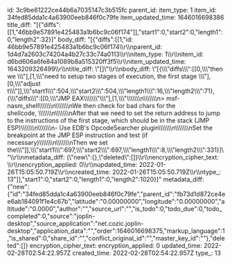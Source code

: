 id: 3c9be81222ce44b6a7035147c3b515fc
parent_id: 
item_type: 1
item_id: 34fed85dda1c4a63900eeb846f0c79fe
item_updated_time: 1646016698386
title_diff: "[{\"diffs\":[[1,\"46bb9e57891e425483a1b6bc9c06f174\"]],\"start1\":0,\"start2\":0,\"length1\":0,\"length2\":32}]"
body_diff: "[{\"diffs\":[[1,\"id: 46bb9e57891e425483a1b6bc9c06f174\\\r\\\nparent_id: 1d4d7a2603c74204a4b27c33c74a0113\\\r\\\nitem_type: 1\\\r\\\nitem_id: d6bd606a6fe84a1089b8a515320ff3f5\\\r\\\nitem_updated_time: 1643209326499\\\r\\\ntitle_diff: \\\"[]\\\"\\\r\\\nbody_diff: \\\"[{\\\\\\\"diffs\\\\\\\":[[0,\\\\\\\"then we \\\\\\\"],[1,\\\\\\\"need to setup two stages of execution, the first stage \\\\\\\"],[0,\\\\\\\"adjust t\\\\\\\"]],\\\\\\\"start1\\\\\\\":504,\\\\\\\"start2\\\\\\\":504,\\\\\\\"length1\\\\\\\":16,\\\\\\\"length2\\\\\\\":71},{\\\\\\\"diffs\\\\\\\":[[0,\\\\\\\"JMP EAX\\\\\\\\\\\\\\\"\\\\\\\"],[1,\\\\\\\"\\\\\\\\\\\\\n\\\\\\\\\\\\\n> msf-nasm_shell\\\\\\\\\\\\\n\\\\\\\\\\\\\nWe then check for bad chars for the shellcode, \\\\\\\\\\\\\n\\\\\\\\\\\\\nAfter that we need to set the return address to jump to the instructions of the first stage, which should be in the stack (JMP ESP)\\\\\\\\\\\\\n\\\\\\\\\\\\\n- Use EDB's OpcodeSearcher plugin\\\\\\\\\\\\\n\\\\\\\\\\\\\nSet the breakpoint at the JMP ESP instruction and test (if necessary)\\\\\\\\\\\\\n\\\\\\\\\\\\\nThen we set the\\\\\\\"]],\\\\\\\"start1\\\\\\\":697,\\\\\\\"start2\\\\\\\":697,\\\\\\\"length1\\\\\\\":8,\\\\\\\"length2\\\\\\\":331}]\\\"\\\r\\\nmetadata_diff: {\\\"new\\\":{},\\\"deleted\\\":[]}\\\r\\\nencryption_cipher_text: \\\r\\\nencryption_applied: 0\\\r\\\nupdated_time: 2022-01-26T15:05:50.719Z\\\r\\\ncreated_time: 2022-01-26T15:05:50.719Z\\\r\\\ntype_: 13\"]],\"start1\":0,\"start2\":0,\"length1\":0,\"length2\":1020}]"
metadata_diff: {"new":{"id":"34fed85dda1c4a63900eeb846f0c79fe","parent_id":"fb73d1d872ce4ee6ab184091f1e4c67b","latitude":"0.00000000","longitude":"0.00000000","altitude":"0.0000","author":"","source_url":"","is_todo":0,"todo_due":0,"todo_completed":0,"source":"joplin-desktop","source_application":"net.cozic.joplin-desktop","application_data":"","order":1646016698375,"markup_language":1,"is_shared":0,"share_id":"","conflict_original_id":"","master_key_id":""},"deleted":[]}
encryption_cipher_text: 
encryption_applied: 0
updated_time: 2022-02-28T02:54:22.957Z
created_time: 2022-02-28T02:54:22.957Z
type_: 13